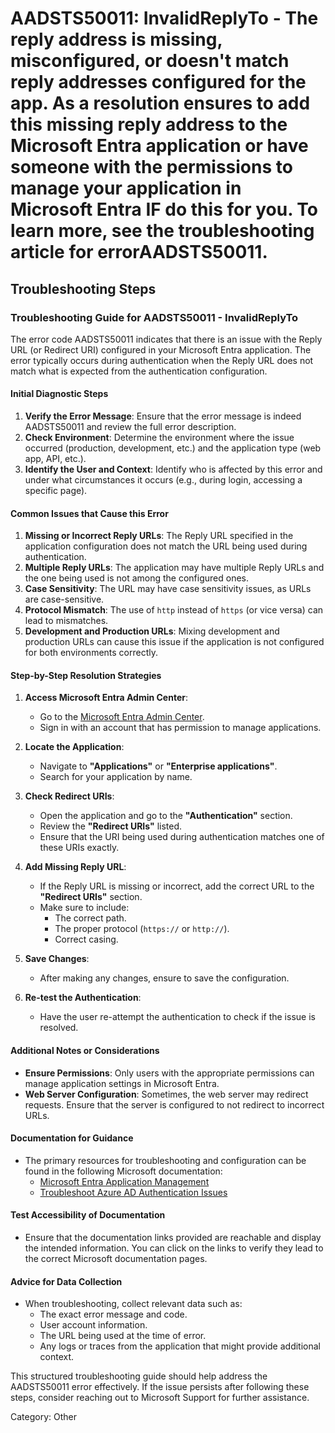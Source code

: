 # AADSTS50011: InvalidReplyTo - The reply address is missing, misconfigured, or doesn't match reply addresses configured for the app. As a resolution ensures to add this missing reply address to the Microsoft Entra application or have someone with the permissions to manage your application in Microsoft Entra IF do this for you. To learn more, see the troubleshooting article for errorAADSTS50011.


## Troubleshooting Steps
### Troubleshooting Guide for AADSTS50011 - InvalidReplyTo

The error code AADSTS50011 indicates that there is an issue with the Reply URL (or Redirect URI) configured in your Microsoft Entra application. The error typically occurs during authentication when the Reply URL does not match what is expected from the authentication configuration.

#### Initial Diagnostic Steps
1. **Verify the Error Message**: Ensure that the error message is indeed AADSTS50011 and review the full error description.
2. **Check Environment**: Determine the environment where the issue occurred (production, development, etc.) and the application type (web app, API, etc.).
3. **Identify the User and Context**: Identify who is affected by this error and under what circumstances it occurs (e.g., during login, accessing a specific page).

#### Common Issues that Cause this Error
1. **Missing or Incorrect Reply URLs**: The Reply URL specified in the application configuration does not match the URL being used during authentication.
2. **Multiple Reply URLs**: The application may have multiple Reply URLs and the one being used is not among the configured ones.
3. **Case Sensitivity**: The URL may have case sensitivity issues, as URLs are case-sensitive.
4. **Protocol Mismatch**: The use of `http` instead of `https` (or vice versa) can lead to mismatches.
5. **Development and Production URLs**: Mixing development and production URLs can cause this issue if the application is not configured for both environments correctly.

#### Step-by-Step Resolution Strategies
1. **Access Microsoft Entra Admin Center**:
   - Go to the [Microsoft Entra Admin Center](https://entra.microsoft.com).
   - Sign in with an account that has permission to manage applications.

2. **Locate the Application**:
   - Navigate to **"Applications"** or **"Enterprise applications"**.
   - Search for your application by name.

3. **Check Redirect URIs**:
   - Open the application and go to the **"Authentication"** section.
   - Review the **"Redirect URIs"** listed.
   - Ensure that the URI being used during authentication matches one of these URIs exactly.

4. **Add Missing Reply URL**:
   - If the Reply URL is missing or incorrect, add the correct URL to the **"Redirect URIs"** section.
   - Make sure to include:
     - The correct path.
     - The proper protocol (`https://` or `http://`).
     - Correct casing.

5. **Save Changes**:
   - After making any changes, ensure to save the configuration.

6. **Re-test the Authentication**:
   - Have the user re-attempt the authentication to check if the issue is resolved.

#### Additional Notes or Considerations
- **Ensure Permissions**: Only users with the appropriate permissions can manage application settings in Microsoft Entra.
- **Web Server Configuration**: Sometimes, the web server may redirect requests. Ensure that the server is configured to not redirect to incorrect URLs.

#### Documentation for Guidance
- The primary resources for troubleshooting and configuration can be found in the following Microsoft documentation:
  - [Microsoft Entra Application Management](https://learn.microsoft.com/en-us/azure/active-directory/develop/quickstart-register-app)
  - [Troubleshoot Azure AD Authentication Issues](https://learn.microsoft.com/en-us/azure/active-directory/develop/authentication-scenarios)

#### Test Accessibility of Documentation
- Ensure that the documentation links provided are reachable and display the intended information. You can click on the links to verify they lead to the correct Microsoft documentation pages.

#### Advice for Data Collection
- When troubleshooting, collect relevant data such as:
  - The exact error message and code.
  - User account information.
  - The URL being used at the time of error.
  - Any logs or traces from the application that might provide additional context.

This structured troubleshooting guide should help address the AADSTS50011 error effectively. If the issue persists after following these steps, consider reaching out to Microsoft Support for further assistance.

Category: Other